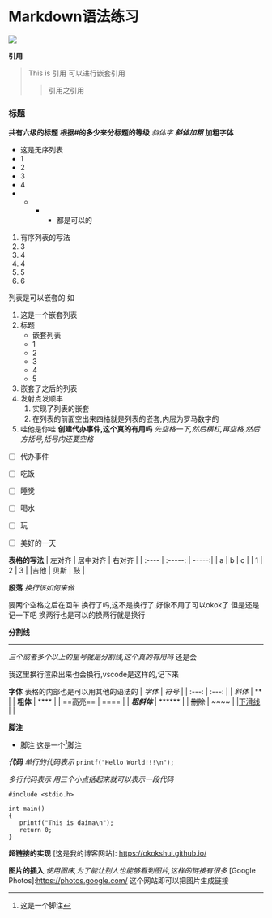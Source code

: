 # Markdown语法练习
![](https://photos.app.goo.gl/tYzrKR7646zJYdPt5)

**引用**
> This is 引用
> 可以进行嵌套引用
> >引用之引用

### 标题
**共有六级的标题**
**根据#的多少来分标题的等级**
*斜体字*
***斜体加粗***
**加粗字体**

- 这是无序列表
- 1
- 2
- 3
- 4
- * + - 都是可以的

1. 有序列表的写法
2. 3
3. 4
4. 4
5. 5
6. 6

列表是可以嵌套的
如
1. 这是一个嵌套列表
2.  标题
    * 嵌套列表
    * 1
    * 2
    * 3
    * 4
    * 5
3. 嵌套了之后的列表
4. 发射点发顺丰
    1. 实现了列表的嵌套
    2. 在列表的前面空出来四格就是列表的嵌套,内层为罗马数字的
 5. 哇他是你哇
**创建代办事件,这个真的有用吗**
*先空格一下,然后横杠,再空格,然后方括号,括号内还要空格*
 - [ ] 代办事件
 - [ ] 吃饭
 - [ ] 睡觉
 - [ ] 喝水
 - [ ] 玩
 - [ ] 美好的一天


**表格的写法**
| 左对齐 | 居中对齐 | 右对齐 |
| :---- | :-----: | -----:|
| a | b | c |
| 1 | 2 | 3 |
|吉他 | 贝斯 | 鼓 |

**段落**
*换行该如何来做*

要两个空格之后在回车
换行了吗,这不是换行了,好像不用了可以okok了
但是还是记一下吧 换两行也是可以的换两行就是换行


**分割线**

*******
*三个或者多个以上的星号就是分割线,这个真的有用吗*
还是会

我这里换行渲染出来也会换行,vscode是这样的,记下来

**字体**
表格的内部也是可以用其他的语法的
| *字体* | *符号* |
| :---: | :---: |
| *斜体* | ** |
| **粗体** | **** |
| ==高亮== | ==== |
| ***粗斜体*** | ****** |
| ~~删除~~ | ~~~~ |
|<u>下滑线</u> | <u></u> |

**脚注**
 - 脚注
 这是一个[^1]脚注

 ***代码***
 *单行的代码表示*
 `printf("Hello World!!!\n");`

 *多行代码表示*
 *用三个小点括起来就可以表示一段代码*

 ```
 #include <stdio.h>

 int main()
 {
    printf("This is daima\n");
    return 0;
 }

 ```

 **超链接的实现**
 [这是我的博客网站]: https://okokshui.github.io/


**图片的插入**
*使用图床,为了能让别人也能够看到图片,这样的链接有很多*
[Google Photos]:https://photos.google.com/
这个网站即可以把图片生成链接


 [^1]: 这是一个脚注







